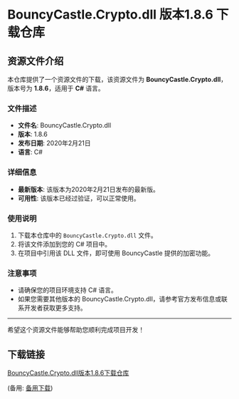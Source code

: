  # BouncyCastle.Crypto.dll 版本1.8.6 下载仓库

 ## 资源文件介绍

 本仓库提供了一个资源文件的下载，该资源文件为 **BouncyCastle.Crypto.dll**，版本号为 **1.8.6**，适用于 **C#** 语言。

 ### 文件描述

 - **文件名**: BouncyCastle.Crypto.dll
 - **版本**: 1.8.6
 - **发布日期**: 2020年2月21日
 - **语言**: C#

 ### 详细信息

 - **最新版本**: 该版本为2020年2月21日发布的最新版。
 - **可用性**: 该版本已经过验证，可以正常使用。

 ### 使用说明

 1. 下载本仓库中的 `BouncyCastle.Crypto.dll` 文件。
 2. 将该文件添加到您的 C# 项目中。
 3. 在项目中引用该 DLL 文件，即可使用 BouncyCastle 提供的加密功能。

 ### 注意事项

 - 请确保您的项目环境支持 C# 语言。
 - 如果您需要其他版本的 BouncyCastle.Crypto.dll，请参考官方发布信息或联系开发者获取更多支持。

 ---

 希望这个资源文件能够帮助您顺利完成项目开发！

 ## 下载链接
 [BouncyCastle.Crypto.dll版本1.8.6下载仓库](https://pan.quark.cn/s/c0d909e83027) 

 (备用: [备用下载](https://pan.baidu.com/s/1M_mvj616_w-6Dj2rOIW-9Q?pwd=1234))
